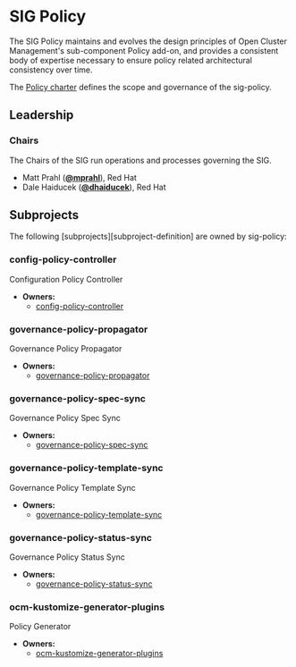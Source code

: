 # SIG Policy

The SIG Policy maintains and evolves the design principles of Open Cluster Management's sub-component Policy add-on, and provides a consistent body of expertise necessary to ensure policy related architectural consistency over time.

The [Policy charter](policy-charter.md) defines the scope and governance of the sig-policy.

## Leadership

### Chairs
The Chairs of the SIG run operations and processes governing the SIG.

* Matt Prahl (**[@mprahl](https://github.com/mprahl)**), Red Hat
* Dale Haiducek (**[@dhaiducek](https://github.com/dhaiducek)**), Red Hat

## Subprojects

The following [subprojects][subproject-definition] are owned by sig-policy:
### config-policy-controller
Configuration Policy Controller
- **Owners:**
  - [config-policy-controller](https://github.com/open-cluster-management-io/config-policy-controller/blob/main/OWNERS)
### governance-policy-propagator
Governance Policy Propagator
- **Owners:**
  - [governance-policy-propagator](https://github.com/open-cluster-management-io/governance-policy-propagator/blob/main/OWNERS)
### governance-policy-spec-sync
Governance Policy Spec Sync
- **Owners:**
  - [governance-policy-spec-sync](https://github.com/open-cluster-management-io/governance-policy-spec-sync/blob/main/OWNERS)
### governance-policy-template-sync
Governance Policy Template Sync
- **Owners:**
  - [governance-policy-template-sync](https://github.com/open-cluster-management-io/governance-policy-template-sync/blob/main/OWNERS)
### governance-policy-status-sync
Governance Policy Status Sync
- **Owners:**
  - [governance-policy-status-sync](https://github.com/open-cluster-management-io/governance-policy-status-sync/blob/main/OWNERS)
### ocm-kustomize-generator-plugins
Policy Generator
- **Owners:**
  - [ocm-kustomize-generator-plugins](https://github.com/open-cluster-management-io/ocm-kustomize-generator-plugins/blob/main/OWNERS)
